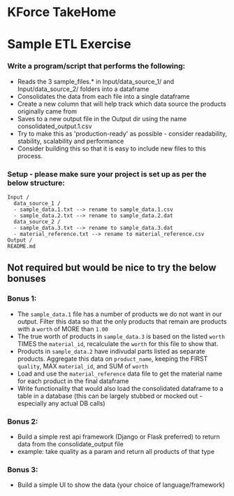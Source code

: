 # KForce TakeHome

# Sample ETL Exercise
### Write a program/script that performs the following:
* Reads the 3 sample_files.* in Input/data_source_1/ and Input/data_source_2/ folders into a dataframe
* Consolidates the data from each file into a single dataframe
* Create a new column that will help track which data source the products originally came from
* Saves to a new output file in the Output dir using the name consolidated_output.1.csv
* Try to make this as 'production-ready' as possible - consider readability, stability, scalability and performance
* Consider building this so that it is easy to include new files to this process.

### Setup - please make sure your project is set up as per the below structure:
```
Input /
  data_source_1 /
  - sample_data.1.txt --> rename to sample_data.1.csv
  - sample_data.2.txt --> rename to sample_data.2.dat
  data_source_2 /
  - sample_data.3.txt --> rename to sample_data.3.dat
  - material_reference.txt --> rename to material_reference.csv
Output /
README.md
```

## Not required but would be nice to try the below bonuses

### Bonus 1:
* The `sample_data.1` file has a number of products we do not want in our output. Filter this data so that the only products that remain are products with a `worth` of MORE than `1.00`
* The true worth of products in `sample_data.3` is based on the listed `worth` TIMES the `material_id`, recalculate the `worth` for this file to show that.
* Products in `sample_data.2` have indivudal parts listed as separate products. Aggregate this data on `product_name`, keeping the FIRST `quality`, MAX `material_id`, and SUM of `worth`
* Load and use the `material_reference` data file to get the material name for each product in the final dataframe
* Write functionality that would also load the consolidated dataframe to a table in a database (this can be largely stubbed or mocked out - especially any actual DB calls)

### Bonus 2:
* Build a simple rest api framework (Django or Flask preferred) to return data from the consolidate_output file
* example: take quality as a param and return all products of that type

### Bonus 3:
* Build a simple UI to show the data (your choice of language/framework)

